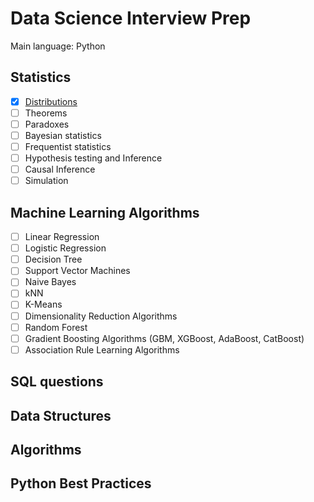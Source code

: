 # Data Science Interview Prep

Main language: Python

## Statistics
- [x] [Distributions]()
- [ ] Theorems
- [ ] Paradoxes
- [ ] Bayesian statistics
- [ ] Frequentist statistics
- [ ] Hypothesis testing and Inference
- [ ] Causal Inference
- [ ] Simulation

## Machine Learning Algorithms

- [ ] Linear Regression
- [ ] Logistic Regression
- [ ] Decision Tree
- [ ] Support Vector Machines
- [ ] Naive Bayes
- [ ] kNN
- [ ] K-Means
- [ ] Dimensionality Reduction Algorithms
- [ ] Random Forest
- [ ] Gradient Boosting Algorithms (GBM, XGBoost, AdaBoost, CatBoost)
- [ ] Association Rule Learning Algorithms

## SQL questions

## Data Structures

## Algorithms

## Python Best Practices
